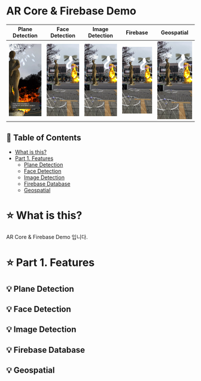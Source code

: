 # AR Core & Firebase Demo
Plane Detection            |  Face Detection          |  Image Detection          |  Firebase                |  Geospatial
:-------------------------:|:------------------------:|:-------------------------:|:------------------------:|:-------------------------:|
![](Images/main1.jpg)      |  ![](/Images/main2.jpg)  | ![](/Images/main2.jpg)    |  ![](/Images/main2.jpg)  | ![](/Images/main2.jpg)


## :memo: Table of Contents
- [What is this?](#what-is-this)
- [Part 1. Features](#features)
  - [Plane Detection](#plane-detection)
  - [Face Detection](#face-detection)
  - [Image Detection](#image-detection)
  - [Firebase Database](#firebase-database)
  - [Geospatial](#geospatial)

# :star: What is this?
AR Core & Firebase Demo 입니다.

# :star: Part 1. Features
## :bulb: Plane Detection
## :bulb: Face Detection
## :bulb: Image Detection
## :bulb: Firebase Database
## :bulb: Geospatial
